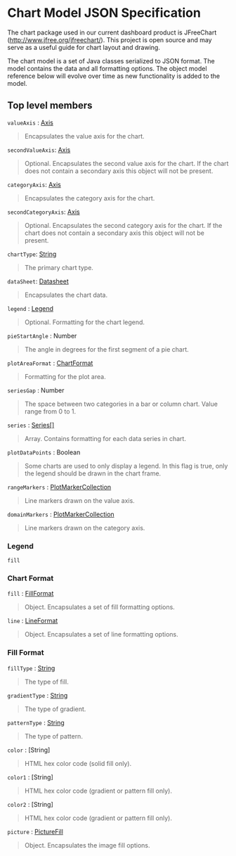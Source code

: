 # Chart Model JSON Specification

The chart package used in our current dashboard product is JFreeChart (http://www.jfree.org/jfreechart/). This project is open source and may serve as a useful guide for chart layout and drawing.

The chart model is a set of Java classes serialized to JSON format. The model contains the data and all formatting options. The object model reference below will evolve over time as new functionality is added to the model. 

## Top level members

`valueAxis` : [Axis](axis.md) 
> Encapsulates the value axis for the chart.

`secondValueAxis`: [Axis](axis.md) 
> Optional. Encapsulates the second value axis for the chart. If the chart does not contain a secondary axis this object will not be present.

`categoryAxis`: [Axis](axis.md)
> Encapsulates the category axis for the chart.

`secondCategoryAxis`: [Axis](axis.md) 
> Optional. Encapsulates the second category axis for the chart. If the chart does not contain a secondary axis this object will not be present.

`chartType`: [String](#chart-type) 
> The primary chart type.
 
`dataSheet`: [Datasheet](#datasheet)
> Encapsulates the chart data.

`legend` : [Legend](#legend)
> Optional. Formatting for the chart legend.

`pieStartAngle` : Number
> The angle in degrees for the first segment of a pie chart.

`plotAreaFormat` : [ChartFormat](#chart-format)
> Formatting for the plot area.

`seriesGap` : Number
> The space between two categories in a bar or column chart. Value range from 0 to 1.

`series` : [Series\[\]](#series)
> Array. Contains formatting for each data series in chart.

`plotDataPoints` : Boolean
> Some charts are used to only display a legend. In this flag is true, only the legend should be drawn in the chart frame.

`rangeMarkers` : [PlotMarkerCollection](#plot-marker-collection)
> Line markers drawn on the value axis.

`domainMarkers` : [PlotMarkerCollection](#plot-marker-collection)
> Line markers drawn on the category axis.



### Legend

`fill`


### Chart Format

`fill` : [FillFormat](#fill-format)
> Object. Encapsulates a set of fill formatting options.

`line` : [LineFormat](#line-format)
> Object. Encapsulates a set of line formatting options.

### Fill Format
`fillType` : [String](#fill-type)
> The type of fill.

`gradientType` : [String](#gradient-type)
> The type of gradient.

`patternType` : [String](#pattern-type)
> The type of pattern.

`color` : [String]
> HTML hex color code (solid fill only).

`color1` : [String]
> HTML hex color code (gradient or pattern fill only).

`color2` : [String]
> HTML hex color code (gradient or pattern fill only).

`picture` : [PictureFill](#picture-fill)
> Object. Encapsulates the image fill options.








